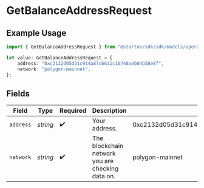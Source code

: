 # GetBalanceAddressRequest

## Example Usage

```typescript
import { GetBalanceAddressRequest } from "@starton/sdk/sdk/models/operations";

let value: GetBalanceAddressRequest = {
    address: "0xc2132d05d31c914a87c6611c10748aeb04b58e8f",
    network: "polygon-mainnet",
};
```

## Fields

| Field                                            | Type                                             | Required                                         | Description                                      | Example                                          |
| ------------------------------------------------ | ------------------------------------------------ | ------------------------------------------------ | ------------------------------------------------ | ------------------------------------------------ |
| `address`                                        | *string*                                         | :heavy_check_mark:                               | Your address.                                    | 0xc2132d05d31c914a87c6611c10748aeb04b58e8f       |
| `network`                                        | *string*                                         | :heavy_check_mark:                               | The blockchain network you are checking data on. | polygon-mainnet                                  |